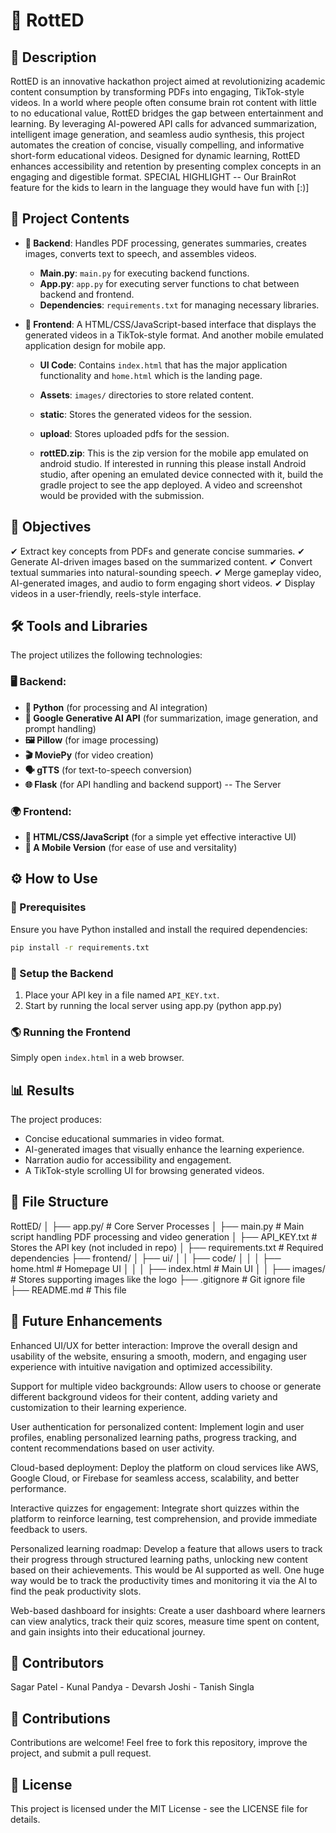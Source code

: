 # 📌 RottED

## 📖 Description

RottED is an innovative hackathon project aimed at revolutionizing academic content consumption by transforming PDFs into engaging, TikTok-style videos. In a world where people often consume brain rot content with little to no educational value, RottED bridges the gap between entertainment and learning. By leveraging AI-powered API calls for advanced summarization, intelligent image generation, and seamless audio synthesis, this project automates the creation of concise, visually compelling, and informative short-form educational videos. Designed for dynamic learning, RottED enhances accessibility and retention by presenting complex concepts in an engaging and digestible format.
SPECIAL HIGHLIGHT -- Our BrainRot feature for the kids to learn in the language they would have fun with [:)]

## 📂 Project Contents

- **📌 Backend**: Handles PDF processing, generates summaries, creates images, converts text to speech, and assembles videos.
  - **Main.py**: `main.py` for executing backend functions.
  - **App.py**: `app.py` for executing server functions to chat between backend and frontend.
  - **Dependencies**: `requirements.txt` for managing necessary libraries.
- **🎨 Frontend**: A HTML/CSS/JavaScript-based interface that displays the generated videos in a TikTok-style format. And another mobile emulated application design for mobile app.

  - **UI Code**: Contains `index.html` that has the major application functionality and `home.html` which is the landing page.
  - **Assets**: `images/` directories to store related content.
  - **static**: Stores the generated videos for the session.
  - **upload**: Stores uploaded pdfs for the session.

  - **rottED.zip**: This is the zip version for the mobile app emulated on android studio. If interested in running this please install Android studio, after opening an emulated device connected with it, build the gradle project to see the app deployed. A video and screenshot would be provided with the submission.

## 🎯 Objectives

✔ Extract key concepts from PDFs and generate concise summaries.
✔ Generate AI-driven images based on the summarized content.
✔ Convert textual summaries into natural-sounding speech.
✔ Merge gameplay video, AI-generated images, and audio to form engaging short videos.
✔ Display videos in a user-friendly, reels-style interface.

## 🛠 Tools and Libraries

The project utilizes the following technologies:

### 🖥 Backend:

- **🐍 Python** (for processing and AI integration)
- **🤖 Google Generative AI API** (for summarization, image generation, and prompt handling)
- **🖼 Pillow** (for image processing)
- **🎬 MoviePy** (for video creation)
- **🗣 gTTS** (for text-to-speech conversion)
- **🌐 Flask** (for API handling and backend support) -- The Server

### 🌍 Frontend:

- **📜 HTML/CSS/JavaScript** (for a simple yet effective interactive UI)
- **📜 A Mobile Version** (for ease of use and versitality)

## ⚙ How to Use

### 📌 Prerequisites

Ensure you have Python installed and install the required dependencies:

```bash
pip install -r requirements.txt
```

### 🚀 Setup the Backend

1. Place your API key in a file named `API_KEY.txt`.
2. Start by running the local server using app.py (python app.py)

### 🌎 Running the Frontend

Simply open `index.html` in a web browser.

## 📊 Results

The project produces:

- Concise educational summaries in video format.
- AI-generated images that visually enhance the learning experience.
- Narration audio for accessibility and engagement.
- A TikTok-style scrolling UI for browsing generated videos.

## 📁 File Structure

RottED/
│ ├── app.py/ # Core Server Processes
│ ├── main.py # Main script handling PDF processing and video generation
│ ├── API_KEY.txt # Stores the API key (not included in repo)
│ ├── requirements.txt # Required dependencies
├── frontend/
│ ├── ui/
│ │ ├── code/
│ │ │ ├── home.html # Homepage UI
│ │ │ ├── index.html # Main UI
│ │ ├── images/ # Stores supporting images like the logo
├── .gitignore # Git ignore file
├── README.md # This file

## 🔮 Future Enhancements

Enhanced UI/UX for better interaction: Improve the overall design and usability of the website, ensuring a smooth, modern, and engaging user experience with intuitive navigation and optimized accessibility.

Support for multiple video backgrounds: Allow users to choose or generate different background videos for their content, adding variety and customization to their learning experience.

User authentication for personalized content: Implement login and user profiles, enabling personalized learning paths, progress tracking, and content recommendations based on user activity.

Cloud-based deployment: Deploy the platform on cloud services like AWS, Google Cloud, or Firebase for seamless access, scalability, and better performance.

Interactive quizzes for engagement: Integrate short quizzes within the platform to reinforce learning, test comprehension, and provide immediate feedback to users.

Personalized learning roadmap: Develop a feature that allows users to track their progress through structured learning paths, unlocking new content based on their achievements. This would be AI supported as well. One huge way would be to track the productivity times and monitoring it via the AI to find the peak productivity slots.

Web-based dashboard for insights: Create a user dashboard where learners can view analytics, track their quiz scores, measure time spent on content, and gain insights into their educational journey.

## 👥 Contributors

Sagar Patel - Kunal Pandya - Devarsh Joshi - Tanish Singla

## 🤝 Contributions

Contributions are welcome! Feel free to fork this repository, improve the project, and submit a pull request.

## 📜 License

This project is licensed under the MIT License - see the LICENSE file for details.
